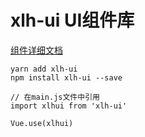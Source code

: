 # xlh-ui UI组件库
<a href="http://xlh-ui.codehauler.cn">组件详细文档 </a>

```
yarn add xlh-ui
npm install xlh-ui --save

// 在main.js文件中引用
import xlhui from 'xlh-ui'

Vue.use(xlhui)
```
